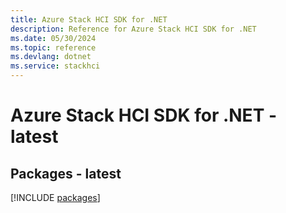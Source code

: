 ```yaml
---
title: Azure Stack HCI SDK for .NET
description: Reference for Azure Stack HCI SDK for .NET
ms.date: 05/30/2024
ms.topic: reference
ms.devlang: dotnet
ms.service: stackhci
---
```

# Azure Stack HCI SDK for .NET - latest
## Packages - latest
[!INCLUDE [packages](stack-hci-index.md)]